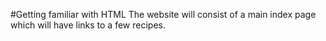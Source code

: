 #Getting familiar with HTML
The website will consist of a main index page which will have links to a few recipes.
